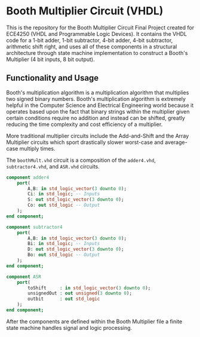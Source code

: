 # Booth Multiplier Circuit (VHDL)

This is the repository for the Booth Multiplier Circuit Final Project created for ECE4250 (VHDL and Programmable Logic Devices). It contains the VHDL code for a 1-bit adder, 1-bit subtractor, 4-bit adder, 4-bit subtractor, arithmetic shift right, and uses all of these components in a structural architecture through state machine implementation to construct a Booth's Multiplier (4 bit inputs, 8 bit output).

## Functionality and Usage

Booth's multiplication algorithm is a multiplication algorithm that multiplies two signed binary numbers. Booth's multiplication algorithm is extremely helpful in the Computer Science and Electrical Engineering world because it operates based upon the fact that binary strings within the multiplier given certain conditions require no addition and instead can be shifted, greatly reducing the time complexity and cost efficiency of a multiplier.

More traditional multiplier circuits include the Add-and-Shift and the Array Multiplier circuits which sport drastically slower worst-case and average-case multiply times.

The `boothMult.vhd` circuit is a composition of the `adder4.vhd`, `subtractor4.vhd`, and `ASR.vhd` circuits.
```VHDL
component adder4
	port(
		A,B: in std_logic_vector(3 downto 0);
		Ci: in std_logic; -- Inputs
		S: out std_logic_vector(3 downto 0);
		Co: out std_logic -- Output
	);
end component;

component subtractor4
	port(
		A,B: in std_logic_vector(3 downto 0);
		Bi: in std_logic; -- Inputs
		D: out std_logic_vector(3 downto 0);
		Bo: out std_logic -- Output
	);
end component;

component ASR
	port(
		toShift     : in std_logic_vector(3 downto 0);
		unsignedOut : out unsigned(3 downto 0);
		outbit		: out std_logic
	);
end component;
```
After the components are defined within the Booth Multiplier file a finite state machine handles signal and logic processing.
